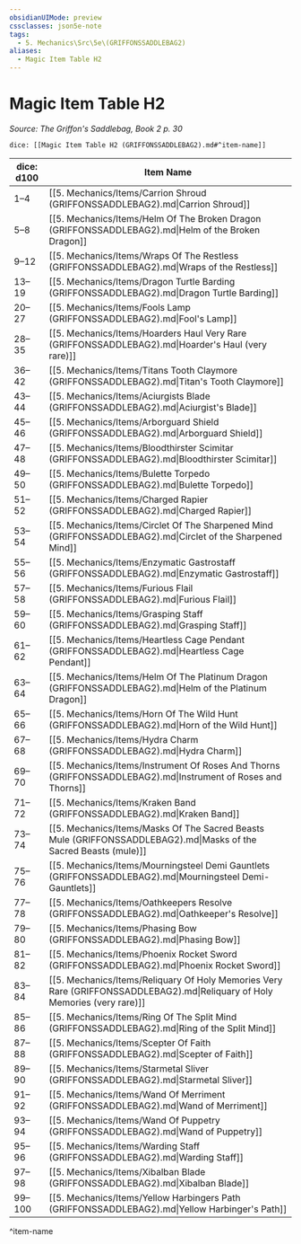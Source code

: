 ```yaml
---
obsidianUIMode: preview
cssclasses: json5e-note
tags:
  - 5. Mechanics\Src\5e\(GRIFFONSSADDLEBAG2)
aliases:
  - Magic Item Table H2
---
```

# Magic Item Table H2
*Source: The Griffon's Saddlebag, Book 2 p. 30* 

`dice: [[Magic Item Table H2 (GRIFFONSSADDLEBAG2).md#^item-name]]`

| dice: d100 | Item Name |
|------------|-----------|
| 1–4 | [[5. Mechanics/Items/Carrion Shroud (GRIFFONSSADDLEBAG2).md\|Carrion Shroud]] |
| 5–8 | [[5. Mechanics/Items/Helm Of The Broken Dragon (GRIFFONSSADDLEBAG2).md\|Helm of the Broken Dragon]] |
| 9–12 | [[5. Mechanics/Items/Wraps Of The Restless (GRIFFONSSADDLEBAG2).md\|Wraps of the Restless]] |
| 13–19 | [[5. Mechanics/Items/Dragon Turtle Barding (GRIFFONSSADDLEBAG2).md\|Dragon Turtle Barding]] |
| 20–27 | [[5. Mechanics/Items/Fools Lamp (GRIFFONSSADDLEBAG2).md\|Fool's Lamp]] |
| 28–35 | [[5. Mechanics/Items/Hoarders Haul Very Rare (GRIFFONSSADDLEBAG2).md\|Hoarder's Haul (very rare)]] |
| 36–42 | [[5. Mechanics/Items/Titans Tooth Claymore (GRIFFONSSADDLEBAG2).md\|Titan's Tooth Claymore]] |
| 43–44 | [[5. Mechanics/Items/Aciurgists Blade (GRIFFONSSADDLEBAG2).md\|Aciurgist's Blade]] |
| 45–46 | [[5. Mechanics/Items/Arborguard Shield (GRIFFONSSADDLEBAG2).md\|Arborguard Shield]] |
| 47–48 | [[5. Mechanics/Items/Bloodthirster Scimitar (GRIFFONSSADDLEBAG2).md\|Bloodthirster Scimitar]] |
| 49–50 | [[5. Mechanics/Items/Bulette Torpedo (GRIFFONSSADDLEBAG2).md\|Bulette Torpedo]] |
| 51–52 | [[5. Mechanics/Items/Charged Rapier (GRIFFONSSADDLEBAG2).md\|Charged Rapier]] |
| 53–54 | [[5. Mechanics/Items/Circlet Of The Sharpened Mind (GRIFFONSSADDLEBAG2).md\|Circlet of the Sharpened Mind]] |
| 55–56 | [[5. Mechanics/Items/Enzymatic Gastrostaff (GRIFFONSSADDLEBAG2).md\|Enzymatic Gastrostaff]] |
| 57–58 | [[5. Mechanics/Items/Furious Flail (GRIFFONSSADDLEBAG2).md\|Furious Flail]] |
| 59–60 | [[5. Mechanics/Items/Grasping Staff (GRIFFONSSADDLEBAG2).md\|Grasping Staff]] |
| 61–62 | [[5. Mechanics/Items/Heartless Cage Pendant (GRIFFONSSADDLEBAG2).md\|Heartless Cage Pendant]] |
| 63–64 | [[5. Mechanics/Items/Helm Of The Platinum Dragon (GRIFFONSSADDLEBAG2).md\|Helm of the Platinum Dragon]] |
| 65–66 | [[5. Mechanics/Items/Horn Of The Wild Hunt (GRIFFONSSADDLEBAG2).md\|Horn of the Wild Hunt]] |
| 67–68 | [[5. Mechanics/Items/Hydra Charm (GRIFFONSSADDLEBAG2).md\|Hydra Charm]] |
| 69–70 | [[5. Mechanics/Items/Instrument Of Roses And Thorns (GRIFFONSSADDLEBAG2).md\|Instrument of Roses and Thorns]] |
| 71–72 | [[5. Mechanics/Items/Kraken Band (GRIFFONSSADDLEBAG2).md\|Kraken Band]] |
| 73–74 | [[5. Mechanics/Items/Masks Of The Sacred Beasts Mule (GRIFFONSSADDLEBAG2).md\|Masks of the Sacred Beasts (mule)]] |
| 75–76 | [[5. Mechanics/Items/Mourningsteel Demi Gauntlets (GRIFFONSSADDLEBAG2).md\|Mourningsteel Demi-Gauntlets]] |
| 77–78 | [[5. Mechanics/Items/Oathkeepers Resolve (GRIFFONSSADDLEBAG2).md\|Oathkeeper's Resolve]] |
| 79–80 | [[5. Mechanics/Items/Phasing Bow (GRIFFONSSADDLEBAG2).md\|Phasing Bow]] |
| 81–82 | [[5. Mechanics/Items/Phoenix Rocket Sword (GRIFFONSSADDLEBAG2).md\|Phoenix Rocket Sword]] |
| 83–84 | [[5. Mechanics/Items/Reliquary Of Holy Memories Very Rare (GRIFFONSSADDLEBAG2).md\|Reliquary of Holy Memories (very rare)]] |
| 85–86 | [[5. Mechanics/Items/Ring Of The Split Mind (GRIFFONSSADDLEBAG2).md\|Ring of the Split Mind]] |
| 87–88 | [[5. Mechanics/Items/Scepter Of Faith (GRIFFONSSADDLEBAG2).md\|Scepter of Faith]] |
| 89–90 | [[5. Mechanics/Items/Starmetal Sliver (GRIFFONSSADDLEBAG2).md\|Starmetal Sliver]] |
| 91–92 | [[5. Mechanics/Items/Wand Of Merriment (GRIFFONSSADDLEBAG2).md\|Wand of Merriment]] |
| 93–94 | [[5. Mechanics/Items/Wand Of Puppetry (GRIFFONSSADDLEBAG2).md\|Wand of Puppetry]] |
| 95–96 | [[5. Mechanics/Items/Warding Staff (GRIFFONSSADDLEBAG2).md\|Warding Staff]] |
| 97–98 | [[5. Mechanics/Items/Xibalban Blade (GRIFFONSSADDLEBAG2).md\|Xibalban Blade]] |
| 99–100 | [[5. Mechanics/Items/Yellow Harbingers Path (GRIFFONSSADDLEBAG2).md\|Yellow Harbinger's Path]] |
^item-name
